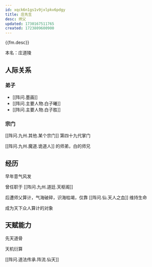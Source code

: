 ```yaml
---
id: xqck6n1gs1v9jxlpkv6pdgy
title: 庄先生
desc: 师父
updated: 1730167511765
created: 1723809600900
---
```


{{fm.desc}}

本名：庄道陵

## 人际关系

### 弟子

- [[阵问.墨画]]
- [[阵问.主要人物.白子曦]]
- [[阵问.主要人物.白子胜]]

### 宗门

[[阵问.九州.其他.某个宗门]] 第四十九代掌门

[[阵问.九州.魔道.诡道人]] 的师弟，白的师兄

## 经历

早年意气风发

曾任职于 [[阵问.九州.道廷.天枢阁]]

后遭师父算计，气海破碎，识海枯竭，仅靠 [[阵问.仙.天人之血]] 维持生命

成为天下众人算计的对象

## 天赋能力

先天道骨

天机衍算

[[阵问.道法传承.阵流.仙天]]
